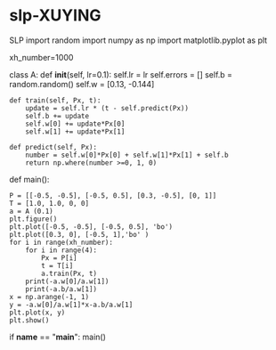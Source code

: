 # slp-XUYING
SLP
import random
import numpy as np
import matplotlib.pyplot as plt

xh_number=1000


class A:
    def __init__(self, lr=0.1):
        self.lr = lr
        self.errors = []
        self.b = random.random()
        self.w = [0.13, -0.144]

    def train(self, Px, t):
        update = self.lr * (t - self.predict(Px))
        self.b += update
        self.w[0] += update*Px[0]
        self.w[1] += update*Px[1]

    def predict(self, Px):
        number = self.w[0]*Px[0] + self.w[1]*Px[1] + self.b
        return np.where(number >=0, 1, 0)


def main():

    P = [[-0.5, -0.5], [-0.5, 0.5], [0.3, -0.5], [0, 1]]
    T = [1.0, 1.0, 0, 0]
    a = A (0.1)
    plt.figure()
    plt.plot([-0.5, -0.5], [-0.5, 0.5], 'bo')
    plt.plot([0.3, 0], [-0.5, 1],'bo' )
    for i in range(xh_number):
        for i in range(4):
            Px = P[i]
            t = T[i]
            a.train(Px, t)
        print(-a.w[0]/a.w[1])
        print(-a.b/a.w[1])
    x = np.arange(-1, 1)
    y = -a.w[0]/a.w[1]*x-a.b/a.w[1]
    plt.plot(x, y)
    plt.show()


if __name__ == "__main__":
    main()
